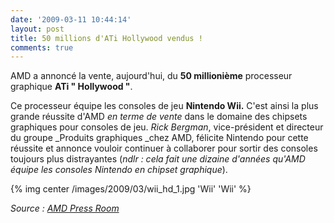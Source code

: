 ```yaml
---
date: '2009-03-11 10:44:14'
layout: post
title: 50 millions d'ATi Hollywood vendus !
comments: true
---
```


AMD a annoncé la vente, aujourd'hui, du **50 millionième** processeur graphique **ATi " Hollywood "**.

Ce processeur équipe les consoles de jeu **Nintendo Wii.** C'est ainsi la plus grande réussite d'AMD _en terme de vente_ dans le domaine des chipsets graphiques pour consoles de jeu. _Rick Bergman_, vice-président et directeur du groupe _Produits graphiques _chez AMD, félicite Nintendo pour cette réussite et annonce vouloir continuer à collaborer pour sortir des consoles toujours plus distrayantes (_ndlr : cela fait une dizaine d'années qu'AMD équipe les consoles Nintendo en chipset graphique_).

{% img center /images/2009/03/wii_hd_1.jpg 'Wii' 'Wii' %}

*Source : [AMD Press Room](http://www.amd.com/us-en/Corporate/VirtualPressRoom/0,,51_104_543~130499,00.html)*
